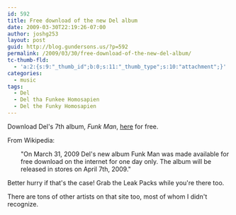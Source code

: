 ```yaml
---
id: 592
title: Free download of the new Del album
date: 2009-03-30T22:19:26-07:00
author: joshg253
layout: post
guid: http://blog.gundersons.us/?p=592
permalink: /2009/03/30/free-download-of-the-new-del-album/
tc-thumb-fld:
  - 'a:2:{s:9:"_thumb_id";b:0;s:11:"_thumb_type";s:10:"attachment";}'
categories:
  - music
tags:
  - Del
  - Del tha Funkee Homosapien
  - Del the Funky Homosapien
---
```

Download Del's 7th album, <em>Funk Man</em>, <a href="https://delthefunkyhomosapien.bandcamp.com/">here</a> for free.

From Wikipedia:

<p style="padding-left: 30px">"On March 31, 2009 Del's new album Funk Man was made available for free download on the internet for one day only. The album will be released in stores on April 7th, 2009."</p>

Better hurry if that's the case! Grab the Leak Packs while you're there too.

There are tons of other artists on that site too, most of whom I didn't recognize.